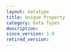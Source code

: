 ```yaml
---
layout: datatype
title: Unique Property
category: Data Types
description: 
since_version: 1.0
retired_version: 
---
```

